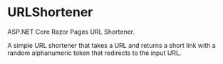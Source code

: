 # URLShortener
ASP.NET Core Razor Pages URL Shortener.

A simple URL shortener that takes a URL and returns a short link with a random alphanumeric token that redirects to the input URL.
